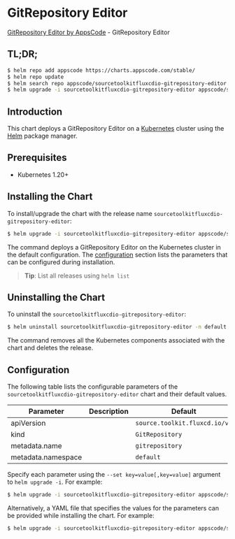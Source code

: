 # GitRepository Editor

[GitRepository Editor by AppsCode](https://appscode.com) - GitRepository Editor

## TL;DR;

```bash
$ helm repo add appscode https://charts.appscode.com/stable/
$ helm repo update
$ helm search repo appscode/sourcetoolkitfluxcdio-gitrepository-editor --version=v0.24.0
$ helm upgrade -i sourcetoolkitfluxcdio-gitrepository-editor appscode/sourcetoolkitfluxcdio-gitrepository-editor -n default --create-namespace --version=v0.24.0
```

## Introduction

This chart deploys a GitRepository Editor on a [Kubernetes](http://kubernetes.io) cluster using the [Helm](https://helm.sh) package manager.

## Prerequisites

- Kubernetes 1.20+

## Installing the Chart

To install/upgrade the chart with the release name `sourcetoolkitfluxcdio-gitrepository-editor`:

```bash
$ helm upgrade -i sourcetoolkitfluxcdio-gitrepository-editor appscode/sourcetoolkitfluxcdio-gitrepository-editor -n default --create-namespace --version=v0.24.0
```

The command deploys a GitRepository Editor on the Kubernetes cluster in the default configuration. The [configuration](#configuration) section lists the parameters that can be configured during installation.

> **Tip**: List all releases using `helm list`

## Uninstalling the Chart

To uninstall the `sourcetoolkitfluxcdio-gitrepository-editor`:

```bash
$ helm uninstall sourcetoolkitfluxcdio-gitrepository-editor -n default
```

The command removes all the Kubernetes components associated with the chart and deletes the release.

## Configuration

The following table lists the configurable parameters of the `sourcetoolkitfluxcdio-gitrepository-editor` chart and their default values.

|     Parameter      | Description |                 Default                  |
|--------------------|-------------|------------------------------------------|
| apiVersion         |             | <code>source.toolkit.fluxcd.io/v1</code> |
| kind               |             | <code>GitRepository</code>               |
| metadata.name      |             | <code>gitrepository</code>               |
| metadata.namespace |             | <code>default</code>                     |


Specify each parameter using the `--set key=value[,key=value]` argument to `helm upgrade -i`. For example:

```bash
$ helm upgrade -i sourcetoolkitfluxcdio-gitrepository-editor appscode/sourcetoolkitfluxcdio-gitrepository-editor -n default --create-namespace --version=v0.24.0 --set apiVersion=source.toolkit.fluxcd.io/v1
```

Alternatively, a YAML file that specifies the values for the parameters can be provided while
installing the chart. For example:

```bash
$ helm upgrade -i sourcetoolkitfluxcdio-gitrepository-editor appscode/sourcetoolkitfluxcdio-gitrepository-editor -n default --create-namespace --version=v0.24.0 --values values.yaml
```

